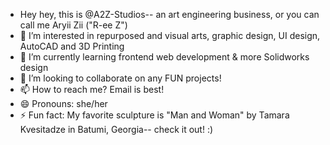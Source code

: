 -  Hey hey, this is @A2Z-Studios-- an art engineering business, or you can call me Aryii Zii ("R-ee Z")
- 👀 I’m interested in repurposed and visual arts, graphic design, UI design, AutoCAD and 3D Printing
- 🌱 I’m currently learning frontend web development & more Solidworks design
- 💞️ I’m looking to collaborate on any FUN projects! 
- 📫 How to reach me? Email is best! 
- 😄 Pronouns: she/her
- ⚡ Fun fact: My favorite sculpture is "Man and Woman" by Tamara Kvesitadze in Batumi, Georgia-- check it out! :)

<!---
A2Z-Studios/A2Z-Studios is a ✨ special ✨ repository because its `README.md` (this file) appears on your GitHub profile.
You can click the Preview link to take a look at your changes.
--->
